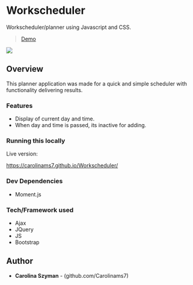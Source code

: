 # Workscheduler

Workscheduler/planner using Javascript and CSS.

> [Demo](https://carolinams7.github.io/Workscheduler/)

<img src="https://github.com/Carolinams7/Workscheduler/raw/master/workdayschedulerpic.png"/>

## Overview

This planner application was made for a quick and simple scheduler with functionality delivering results.

### Features

- Display of current day and time.
- When day and time is passed, its inactive for adding.

### Running this locally

Live version:

https://carolinams7.github.io/Workscheduler/

### Dev Dependencies

- Moment.js

### Tech/Framework used

- Ajax
- JQuery
- JS
- Bootstrap

## Author

- **Carolina Szyman** - (github.com/Carolinams7)
